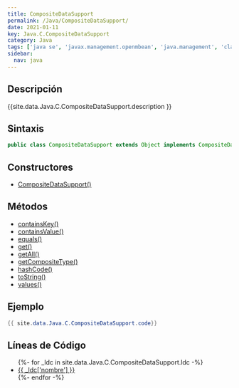 ```yaml
---
title: CompositeDataSupport
permalink: /Java/CompositeDataSupport/
date: 2021-01-11
key: Java.C.CompositeDataSupport
category: Java
tags: ['java se', 'javax.management.openmbean', 'java.management', 'clase java', 'Java 1.5']
sidebar: 
  nav: java
---
```


## Descripción
{{site.data.Java.C.CompositeDataSupport.description }}

## Sintaxis
~~~java
public class CompositeDataSupport extends Object implements CompositeData, Serializable
~~~

## Constructores
* [CompositeDataSupport()](/Java/CompositeDataSupport/CompositeDataSupport/)

## Métodos
* [containsKey()](/Java/CompositeDataSupport/containsKey)
* [containsValue()](/Java/CompositeDataSupport/containsValue)
* [equals()](/Java/CompositeDataSupport/equals)
* [get()](/Java/CompositeDataSupport/get)
* [getAll()](/Java/CompositeDataSupport/getAll)
* [getCompositeType()](/Java/CompositeDataSupport/getCompositeType)
* [hashCode()](/Java/CompositeDataSupport/hashCode)
* [toString()](/Java/CompositeDataSupport/toString)
* [values()](/Java/CompositeDataSupport/values)

## Ejemplo
~~~java
{{ site.data.Java.C.CompositeDataSupport.code}}
~~~

## Líneas de Código
<ul>
{%- for _ldc in site.data.Java.C.CompositeDataSupport.ldc -%}
   <li>
       <a href="{{_ldc['url'] }}">{{ _ldc['nombre'] }}</a>
   </li>
{%- endfor -%}
</ul>
